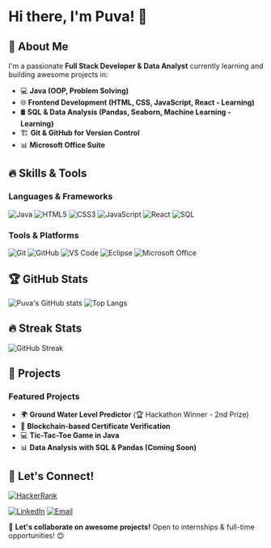 # Hi there, I'm Puva! 👋

## 🚀 About Me
I'm a passionate **Full Stack Developer & Data Analyst** currently learning and building awesome projects in:
- 💻 **Java (OOP, Problem Solving)**
- 🌐 **Frontend Development (HTML, CSS, JavaScript, React - Learning)**
- 🛢 **SQL & Data Analysis (Pandas, Seaborn, Machine Learning - Learning)**
- 🏗 **Git & GitHub for Version Control**
- 📊 **Microsoft Office Suite**

## 🔥 Skills & Tools
### **Languages & Frameworks**
![Java](https://img.shields.io/badge/Java-ED8B00?style=for-the-badge&logo=java&logoColor=white)
![HTML5](https://img.shields.io/badge/HTML5-E34F26?style=for-the-badge&logo=html5&logoColor=white)
![CSS3](https://img.shields.io/badge/CSS3-1572B6?style=for-the-badge&logo=css3&logoColor=white)
![JavaScript](https://img.shields.io/badge/JavaScript-F7DF1E?style=for-the-badge&logo=javascript&logoColor=black)
![React](https://img.shields.io/badge/React-61DAFB?style=for-the-badge&logo=react&logoColor=black)
![SQL](https://img.shields.io/badge/SQL-4479A1?style=for-the-badge&logo=postgresql&logoColor=white)

### **Tools & Platforms**
![Git](https://img.shields.io/badge/Git-F05032?style=for-the-badge&logo=git&logoColor=white)
![GitHub](https://img.shields.io/badge/GitHub-181717?style=for-the-badge&logo=github&logoColor=white)
![VS Code](https://img.shields.io/badge/VS_Code-007ACC?style=for-the-badge&logo=visualstudiocode&logoColor=white)
![Eclipse](https://img.shields.io/badge/Eclipse-2C2255?style=for-the-badge&logo=eclipseide&logoColor=white)
![Microsoft Office](https://img.shields.io/badge/Microsoft_Office-D83B01?style=for-the-badge&logo=microsoft-office&logoColor=white)

## 🏆 GitHub Stats
![Puva's GitHub stats](https://github-readme-stats.vercel.app/api?username=SudhakarPuva&show_icons=true&theme=radical)
![Top Langs](https://github-readme-stats.vercel.app/api/top-langs/?username=SudhakarPuva&layout=compact&theme=radical)

## 🔥 Streak Stats
![GitHub Streak](https://github-readme-streak-stats.herokuapp.com/?user=SudhakarPuva&theme=radical)

## 🚀 Projects
### **Featured Projects**
- 🌍 **Ground Water Level Predictor** (🏆 Hackathon Winner - 2nd Prize)
- 🔗 **Blockchain-based Certificate Verification**
- 💻 **Tic-Tac-Toe Game in Java**
- 📊 **Data Analysis with SQL & Pandas (Coming Soon)**

## 🤝 Let's Connect!
[![HackerRank](https://img.shields.io/badge/HackerRank-2EC866?style=for-the-badge&logo=hackerrank&logoColor=white)](https://www.hackerrank.com/profile/sudhakarpuva)

[![LinkedIn](https://img.shields.io/badge/LinkedIn-0077B5?style=for-the-badge&logo=linkedin&logoColor=white)](https://www.linkedin.com/in/sudhakarpuva/)
[![Email](https://img.shields.io/badge/Email-D14836?style=for-the-badge&logo=gmail&logoColor=white)](mailto:sudhakarpuva@gmail.com)

🚀 **Let's collaborate on awesome projects!** Open to internships & full-time opportunities! 😊
